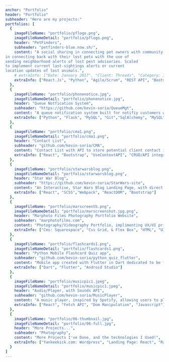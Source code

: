 ```yaml
---
anchor: "Portfolio"
header: "Portfolio"
subheader: "Here are my projects:"
portfolios: [
  {
    imageFileName: "portfolio/pflogo.png",
    imageFileNameDetail: "portfolio/pflogo.png",
    header: "PetFinders",
    subheader: "petfinders-blue.now.sh/",
    content: "A social sharing in connecting pet owners with community
in connecting back with their lost pets with the use of
sending neighborhood alerts of lost pest advisories. Scaled
to implement current last-sightings alerts or current
location updates of lost animals.",
    # extraInfo: ["Date: January 2017", "Client: Threads", "Category: Illustration"]
    extraInfo: ["React.Js", "Python", "Agile/Scrum", "REST API", "Bootstrap", "MySQL", "RDBMS"]
  },
  {
    imageFileName: "portfolio/phonenotice.jpg",
    imageFileNameDetail: "portfolio/phonenotice.jpg",
    header: "Queue Notfication System",
    subheader: "https://github.com/kevin-soria/QueueMgt",
    content: "A queue notification system built for notifiy customers with ability of in-demand inquiries of wait times, and line positions via text SMS/and WhatsAPP, With the use of Twilio API.",
    extraInfo: ["Python", "Flask", "MySQL", "Git","SqlAlchemy", "MySQL"]
  },
  {
    imageFileName: "portfolio/cma1.png",
    imageFileNameDetail: "portfolio/cma1.png",
    header: "Contact List",
    subheader: "github.com/kevin-soria/CMA",
    content: "Contact List with API to store potential client contact information. Tailored for implementation and adaptability for the use of companies.",
    extraInfo: ["React", "Bootstrap", "UseContextAPI", "CRUD/API integration", "Postman"]
  },
  {
    imageFileName: "portfolio/starwarsblog.png",
    imageFileNameDetail: "portfolio/starwarsblog.png",
    header: "Star War Blog",
    subheader: "https://github.com/kevin-soria/StarWars-site",
    content: "An Interactive, Star Wars Blog Landing Page, with direct links to informational links on the films, wiki articles, and the official Star Wars website.",
    extraInfo: ["React", "SCSS","Webpack", "ReactDOM", "Bootstrap"]
  },
  {
    imageFileName: "portfolio/marscreentb.png",
    imageFileNameDetail: "portfolio/marscreenshot.jpg.png",
    header: "Marphoto Films Photography Portfolio Website",
    subheader: "marphotofilms.com",
    content: "Photography/Videography Portfolio, implimenting UX/UI principles, and usage of a CMS Squarespace. Used CSS to further tailor elements as reqested by client. Landing page showcases artist work sepearted by theme with embedded links routing users to external video links.",
    extraInfo: ["Cms: Squarespace", "Css Grid, & Flex Box", "HTML", "UI/UX"]
  },
  {
    imageFileName: "portfolio/flashcards1.png",
    imageFileNameDetail: "portfolio/flashcards1.png",
    header: "Python Mobile Flashcard Quiz app",
    subheader: "github.com/kevin-soria/python_quiz_flutter",
    content: "Mobile app created with Flutter in Dart dedicated to be flash cards to help those who need to study popular python interview questions!",
    extraInfo: ["Dart", "Flutter", "Android Studio"]
  },
  {
    imageFileName: "portfolio/musicpic1.jpeg",
    imageFileNameDetail: "portfolio/musicpic1.jpeg",
    header: "Audio/Player, with Sounds API",
    subheader: "github.com/kevin-soria/MusicPlayer",
    content: "A music player, inspired by Spotify, allowing users to play, pause, audio clips uploaded from the REST Api as desired. Integrating the Sounds API. The app uses fetch, xxxx, and mianupluation of the DOM via ReactDOM. Plans to scale by adding features such as shuffle, slider timeline, repeat mode , and volume control.",
    extraInfo: ["React", "Fetch API", "Dom Manipulation", "Javascript"]
  },
  {
    imageFileName: "portfolio/06-thumbnail.jpg",
    imageFileNameDetail: "portfolio/06-full.jpg",
    header: "More Projects...",
    subheader: "Photography",
    content: "More Projects I've Done, and the technologies I Used!",
    extraInfo: ["Yankeekick.com: Wordpress", "Landing Page: React", "Random Card Generator: Vanilla JS", "Mobile Business Card: Dart/Flutter", "Flutter : Mobile Xyloyphone", "Flutter: Sneaker Shuffle Mobile App", "Excuse Generator: HTML/CSS", "Validation Form:HTML", "Simple Counter: Vanilla JS", "Conditional Profile Card Generator: Js", "Card Sort: JS with Algorithms", "IG Clone: Bootstrap", "Tic Tac Toe Game: JS", "Traffic Light: Boostrap"]
  }
]
---
```

<!-- ---

  {
    imageFileName: "portfolio/05-thumbnail.jpg",
    imageFileNameDetail: "portfolio/05-full.jpg",
    header: "Marphoto FIlms Photography Portfolio Website",
    subheader: "marphotofilms.com",
    content: "Discription needed!",
    extraInfo: ["Cms: Squarespace", "Css Grid, & Flex Box", "HTML"]
  },
  {
    imageFileName: "portfolio/05-thumbnail.jpg",
    imageFileNameDetail: "portfolio/05-full.jpg",
    header: "Python Mobile Flashcard Quiz app",
    subheader: "github.com/kevin-soria/python_quiz_flutter",
    content: "Mobile app created with Flutter in Dart dedicated to be flash cards to help those who need to study popular python interview questions.",
    extraInfo: ["Cms: Squarspace", "Client: Southwest", "Category: Website Design"]
  },
  # {
  #   imageFileName: "portfolio/05-thumbnail.jpg",
  #   imageFileNameDetail: "portfolio/05-full.jpg",
  #   header: "Audio/Player, with Sounds API",
  #   subheader: "github.com/kevin-soria/MusicPlayer",
  #   content: "Needs description",
  #   extraInfo: ["Date: January 2017", "Client: Southwest", "Category: Website Design"]
  # },
  # {
  #   imageFileName: "portfolio/06-thumbnail.jpg",
  #   imageFileNameDetail: "portfolio/06-full.jpg",
  #   header: "More Projects...",
  #   subheader: "Extra Projects",
    # content: "Here are projects you can check ou!",
    # extraInfo: ["Yankeekick.com: Wordpress", "Landing Page: React", "Random Card Generator: Vanilla JS", "Mobile Business Card: Dart/Flutter", "Flutter : Mobile Xyloyphone", "Flutter: Sneaker Shuffle Mobile App", "Excuse Generator: HTML/CSS", "Validation Form:HTML", "Simple Counter: Vanilla JS", "Conditional Profile Card Generator: Js", "Card Sort: JS with Algorithms", "IG Clone: Bootstrap", "Tic Tac Toe Game: JS", "Traffic Light: Boostrap"]
  }
]
--- -->